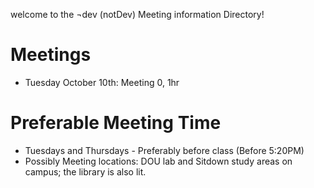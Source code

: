 welcome to the ¬dev (notDev) Meeting information Directory! 

# Meetings
  * Tuesday October 10th: Meeting 0, 1hr 

  
# Preferable Meeting Time
  * Tuesdays and Thursdays - Preferably before class (Before 5:20PM)
  * Possibly Meeting locations: DOU lab and Sitdown study areas on campus; the library is also lit.
 
